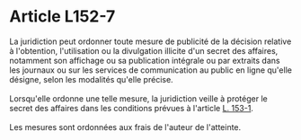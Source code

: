 # Article L152-7

<p>La juridiction peut ordonner toute mesure de publicité de la décision relative à l'obtention, l'utilisation ou la divulgation illicite d'un secret des affaires, notamment son affichage ou sa publication intégrale ou par extraits dans les journaux ou sur les services de communication au public en ligne qu'elle désigne, selon les modalités qu'elle précise. <br/><br/>Lorsqu'elle ordonne une telle mesure, la juridiction veille à protéger le secret des affaires dans les conditions prévues à l'article <a href='/affichCodeArticle.do?cidTexte=LEGITEXT000005634379&idArticle=LEGIARTI000037266605&dateTexte=&categorieLien=cid' title='Code de commerce - art. L153-1 (V)'>L. 153-1</a>. <br/><br/>Les mesures sont ordonnées aux frais de l'auteur de l'atteinte.</p>